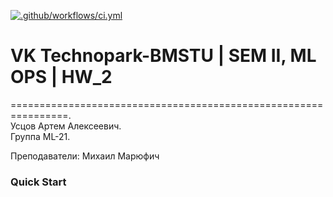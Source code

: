 [![.github/workflows/ci.yml](https://github.com/made-mlops-2022/artem_ustsov/actions/workflows/ci.yml/badge.svg)](https://github.com/made-mlops-2022/artem_ustsov/actions/workflows/ci.yml)

# VK Technopark-BMSTU | SEM II, ML OPS | HW_2

================================================================.  
Усцов Артем Алексеевич.  
Группа ML-21.

Преподаватели: Михаил Марюфич


### Quick Start
